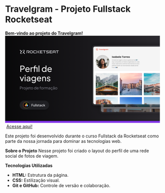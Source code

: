 # Travelgram - Projeto Fullstack Rocketseat

**Bem-vindo ao projeto do Travelgram!**
![Minha página de receita](/assets/Thumbnail.png) ️
[Acesse aqui!](https://fabianogomes01.github.io/Travelgram/)

Este projeto foi desenvolvido durante o curso Fullstack da Rocketseat como parte da nossa jornada para dominar as tecnologias web. 

**Sobre o Projeto**
Nesse projeto foi criado o layout do perfil de uma rede social de fotos de viagem. 

**Tecnologias Utilizadas**
* **HTML:** Estrutura da página.
* **CSS:** Estilização visual.
* **Git e GitHub:** Controle de versão e colaboração.